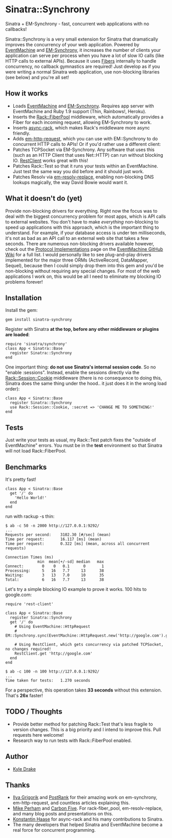 Sinatra::Synchrony
===

Sinatra + EM-Synchrony - fast, concurrent web applications with no callbacks!

Sinatra::Synchrony is a very small extension for Sinatra that dramatically improves the concurrency of your web application. Powered by [EventMachine](https://github.com/eventmachine/eventmachine) and [EM-Synchrony](https://github.com/igrigorik/em-synchrony), it increases the number of clients your application can serve per process when you have a lot of slow IO calls (like HTTP calls to external APIs). Because it uses [Fibers](http://www.ruby-doc.org/core-1.9/classes/Fiber.html) internally to handle concurrency, no callback gymnastics are required! Just develop as if you were writing a normal Sinatra web application, use non-blocking libraries (see below) and you're all set!

How it works
---

* Loads [EventMachine](https://github.com/eventmachine/eventmachine) and [EM-Synchrony](https://github.com/igrigorik/em-synchrony). Requires app server with EventMachine and Ruby 1.9 support (Thin, Rainbows!, Heroku).
* Inserts the [Rack::FiberPool](https://github.com/mperham/rack-fiber_pool) middleware, which automatically provides a Fiber for each incoming request, allowing EM-Synchrony to work.
* Inserts [async-rack](https://github.com/rkh/async-rack/tree/master/lib/async_rack), which makes Rack's middleware more async friendly.
* Adds [em-http-request](https://github.com/igrigorik/em-http-request), which you can use with EM::Synchrony to do concurrent HTTP calls to APIs! Or if you'd rather use a different client:
* Patches TCPSocket via EM-Synchrony. Any software that uses this (such as an HTTP Client that uses Net::HTTP) can run without blocking IO. [RestClient](https://github.com/archiloque/rest-client) works great with this!
* Patches Rack::Test so that it runs your tests within an EventMachine. Just test the same way you did before and it should just work.
* Patches Resolv via [em-resolv-replace](https://github.com/mperham/em-resolv-replace), enabling non-blocking DNS lookups magically, the way David Bowie would want it.

What it doesn't do (yet)
---

Provide non-blocking drivers for everything. Right now the focus was to deal with the biggest concurrency problem for most apps, which is API calls to external websites. You don't have to make _everything_ non-blocking to speed up applications with this approach, which is the important thing to understand. For example, if your database access is under ten milliseconds, it's not as bad as an API call to an external web site that takes a few seconds. There are numerous non-blocking drivers available however, check out the [Protocol Implementations](https://github.com/eventmachine/eventmachine/wiki/Protocol-Implementations) page on the [EventMachine GitHub Wiki](https://github.com/eventmachine/eventmachine/wiki) for a full list. I would personally like to see plug-and-play drivers implemented for the major three ORMs (ActiveRecord, DataMapper, Sequel), because then I could simply drop them into this gem and you'd be non-blocking without requiring any special changes. For most of the web applications I work on, this would be all I need to eliminate my blocking IO problems forever!

Installation
---
Install the gem:

    gem install sinatra-synchrony

Register with Sinatra __at the top, before any other middleware or plugins are loaded__:

    require 'sinatra/synchrony'
    class App < Sinatra::Base
      register Sinatra::Synchrony
    end
    
One important thing: __do not use Sinatra's internal session code__. So no "enable :sessions". Instead, enable the sessions directly via the [Rack::Session::Cookie](http://rack.rubyforge.org/doc/classes/Rack/Session/Cookie.html) middleware (there is no consequence to doing this, Sinatra does the same thing under the hood.. it just does it in the wrong load order):

    class App < Sinatra::Base
      register Sinatra::Synchrony
      use Rack::Session::Cookie, :secret => 'CHANGE ME TO SOMETHING!'
    end

Tests
---

Just write your tests as usual, my Rack::Test patch fixes the "outside of EventMachine" errors. You must be in the __test__ environment so that Sinatra will not load Rack::FiberPool.

Benchmarks
---
It's pretty fast!

    class App < Sinatra::Base
      get '/' do
        'Hello World!'
      end
    end

run with rackup -s thin:

    $ ab -c 50 -n 2000 http://127.0.0.1:9292/
    ...
    Requests per second:    3102.30 [#/sec] (mean)
    Time per request:       16.117 [ms] (mean)
    Time per request:       0.322 [ms] (mean, across all concurrent requests)

    Connection Times (ms)
                  min  mean[+/-sd] median   max
    Connect:        0    0   0.1      0       1
    Processing:     5   16   7.7     13      38
    Waiting:        3   13   7.0     10      35
    Total:          6   16   7.7     13      38

Let's try a simple blocking IO example to prove it works. 100 hits to google.com:

    require 'rest-client'
    
    class App < Sinatra::Base
      register Sinatra::Synchrony
      get '/' do
        # Using EventMachine::HttpRequest
        # EM::Synchrony.sync(EventMachine::HttpRequest.new('http://google.com').get).response

        # Using RestClient, which gets concurrency via patched TCPSocket, no changes required!
        RestClient.get 'http://google.com'
      end 
    end

    $ ab -c 100 -n 100 http://127.0.0.1:9292/
    ...
    Time taken for tests:   1.270 seconds
    
For a perspective, this operation takes __33 seconds__ without this extension. That's __26x__ faster!

TODO / Thoughts
---
* Provide better method for patching Rack::Test that's less fragile to version changes. This is a big priority and I intend to improve this. Pull requests here welcome!
* Research way to run tests with Rack::FiberPool enabled.

Author
---
* [Kyle Drake](http://kyledrake.net)

Thanks
---
* [Ilya Grigorik](http://www.igvita.com) and [PostRank](http://www.postrank.com) for their amazing work on em-synchrony, em-http-request, and countless articles explaining this.
* [Mike Perham](http://www.mikeperham.com) and [Carbon Five](http://carbonfive.com). For rack-fiber_pool, em-resolv-replace, and many blog posts and presentations on this.
* [Konstantin Haase](http://rkh.im/) for async-rack and his many contributions to Sinatra.
* The many developers that helped Sinatra and EventMachine become a real force for concurrent programming.